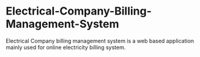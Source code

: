 # Electrical-Company-Billing-Management-System
Electrical Company billing management system is a web based application mainly used for online electricity billing system.
